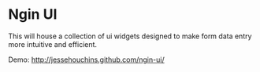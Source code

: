 Ngin UI
=============================

This will house a collection of ui widgets designed to make form data entry more intuitive and efficient.

Demo: http://jessehouchins.github.com/ngin-ui/